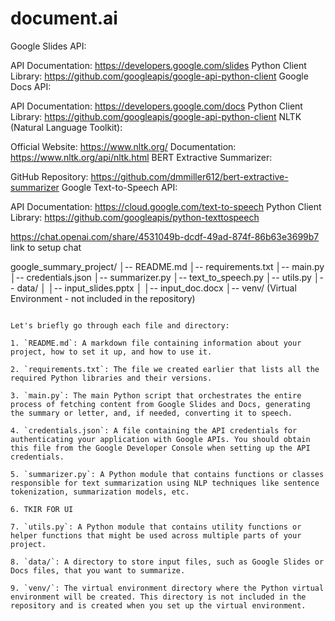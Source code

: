 # document.ai

Google Slides API:

API Documentation: https://developers.google.com/slides
Python Client Library: https://github.com/googleapis/google-api-python-client
Google Docs API:

API Documentation: https://developers.google.com/docs
Python Client Library: https://github.com/googleapis/google-api-python-client
NLTK (Natural Language Toolkit):

Official Website: https://www.nltk.org/
Documentation: https://www.nltk.org/api/nltk.html
BERT Extractive Summarizer:

GitHub Repository: https://github.com/dmmiller612/bert-extractive-summarizer
Google Text-to-Speech API:

API Documentation: https://cloud.google.com/text-to-speech
Python Client Library: https://github.com/googleapis/python-texttospeech

https://chat.openai.com/share/4531049b-dcdf-49ad-874f-86b63e3699b7 link to setup chat

google_summary_project/
│-- README.md
│-- requirements.txt
│-- main.py
│-- credentials.json
│-- summarizer.py
│-- text_to_speech.py
│-- utils.py
│-- data/
│   │-- input_slides.pptx
│   │-- input_doc.docx
│-- venv/  (Virtual Environment - not included in the repository)
```

Let's briefly go through each file and directory:

1. `README.md`: A markdown file containing information about your project, how to set it up, and how to use it.

2. `requirements.txt`: The file we created earlier that lists all the required Python libraries and their versions.

3. `main.py`: The main Python script that orchestrates the entire process of fetching content from Google Slides and Docs, generating the summary or letter, and, if needed, converting it to speech.

4. `credentials.json`: A file containing the API credentials for authenticating your application with Google APIs. You should obtain this file from the Google Developer Console when setting up the API credentials.

5. `summarizer.py`: A Python module that contains functions or classes responsible for text summarization using NLP techniques like sentence tokenization, summarization models, etc.

6. TKIR FOR UI

7. `utils.py`: A Python module that contains utility functions or helper functions that might be used across multiple parts of your project.

8. `data/`: A directory to store input files, such as Google Slides or Docs files, that you want to summarize.

9. `venv/`: The virtual environment directory where the Python virtual environment will be created. This directory is not included in the repository and is created when you set up the virtual environment.
